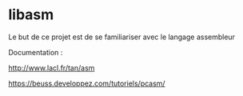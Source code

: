 # libasm
Le but de ce projet est de se familiariser avec le langage assembleur

Documentation :

http://www.lacl.fr/tan/asm

https://beuss.developpez.com/tutoriels/pcasm/